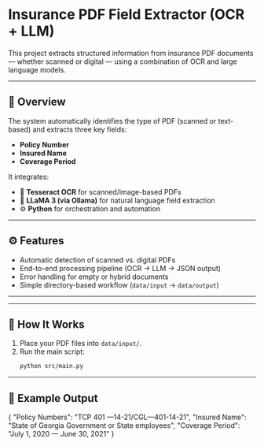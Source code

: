 # Insurance PDF Field Extractor (OCR + LLM)

This project extracts structured information from insurance PDF documents — whether scanned or digital — using a combination of OCR and large language models.

---

## 🧠 Overview

The system automatically identifies the type of PDF (scanned or text-based) and extracts three key fields:

- **Policy Number**
- **Insured Name**
- **Coverage Period**

It integrates:
- 🧩 **Tesseract OCR** for scanned/image-based PDFs  
- 💬 **LLaMA 3 (via Ollama)** for natural language field extraction  
- ⚙️ **Python** for orchestration and automation

---

## ⚙️ Features
- Automatic detection of scanned vs. digital PDFs  
- End-to-end processing pipeline (OCR → LLM → JSON output)  
- Error handling for empty or hybrid documents  
- Simple directory-based workflow (`data/input` → `data/output`)  

---

---

## 🚀 How It Works

1. Place your PDF files into `data/input/`.
2. Run the main script:
   ```bash
   python src/main.py
---

## 🧩 Example Output
{
  "Policy Numbers": "TCP 401 —14-21/CGL—401-14-21",
  "Insured Name": "State of Georgia Government or State employees",
  "Coverage Period": "July 1, 2020 — June 30, 2021"
}
